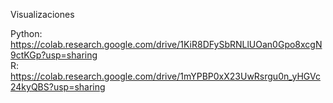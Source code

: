 Visualizaciones

Python:
https://colab.research.google.com/drive/1KiR8DFySbRNLlUOan0Gpo8xcgN9ctKGp?usp=sharing <br />
R:
https://colab.research.google.com/drive/1mYPBP0xX23UwRsrgu0n_yHGVc24kyQBS?usp=sharing
